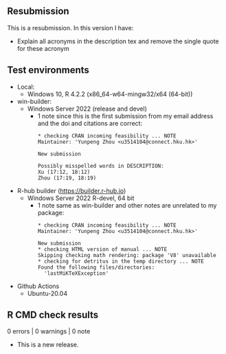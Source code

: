 ## Resubmission

This is a resubmission. In this version I have:

* Explain all acronyms in the description tex and remove the single quote for these acronym

## Test environments

* Local:
  - Windows 10, R 4.2.2 (x86_64-w64-mingw32/x64 (64-bit))
* win-builder:
  - Windows Server 2022 (release and devel)
    - 1 note since this is the first submission from my email address and the doi and citations are correct:
      ```
      * checking CRAN incoming feasibility ... NOTE
      Maintainer: 'Yunpeng Zhou <u3514104@connect.hku.hk>'
      
      New submission
      
      Possibly misspelled words in DESCRIPTION:
      Xu (17:12, 18:12)
      Zhou (17:19, 18:19)
      
      ```
* R-hub builder (https://builder.r-hub.io)
  - Windows Server 2022 R-devel, 64 bit
    - 1 note same as win-builder and other notes are unrelated to my package:
      ```
      * checking CRAN incoming feasibility ... NOTE
      Maintainer: 'Yunpeng Zhou <u3514104@connect.hku.hk>'
      
      New submission
      * checking HTML version of manual ... NOTE
      Skipping checking math rendering: package 'V8' unavailable
      * checking for detritus in the temp directory ... NOTE
      Found the following files/directories:
        'lastMiKTeXException'
      ```
* Github Actions
  - Ubuntu-20.04

## R CMD check results

0 errors | 0 warnings | 0 note

* This is a new release.
